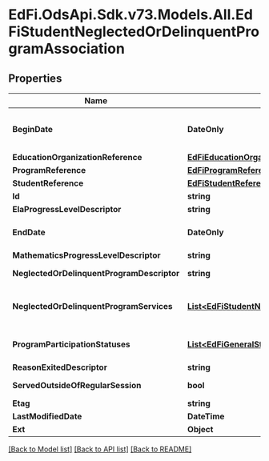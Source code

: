 # EdFi.OdsApi.Sdk.v73.Models.All.EdFiStudentNeglectedOrDelinquentProgramAssociation

## Properties

Name | Type | Description | Notes
------------ | ------------- | ------------- | -------------
**BeginDate** | **DateOnly** | The earliest date the student is involved with the program. Typically, this is the date the student becomes eligible for the program.  Note: Date interpretation may vary. Ed-Fi recommends inclusive dates, but states may define dates as inclusive or exclusive. For calculations, align with local guidelines. | 
**EducationOrganizationReference** | [**EdFiEducationOrganizationReference**](EdFiEducationOrganizationReference.md) |  | 
**ProgramReference** | [**EdFiProgramReference**](EdFiProgramReference.md) |  | 
**StudentReference** | [**EdFiStudentReference**](EdFiStudentReference.md) |  | 
**Id** | **string** |  | [optional] 
**ElaProgressLevelDescriptor** | **string** | The progress measured from pre- to post- test for ELA. | [optional] 
**EndDate** | **DateOnly** | The month, day, and year on which the student exited the program or stopped receiving services.  Note: Date interpretation may vary. Ed-Fi recommends inclusive dates, but states may define dates as inclusive or exclusive. For calculations, align with local guidelines. | [optional] 
**MathematicsProgressLevelDescriptor** | **string** | The progress measured from pre- to post-test for Mathematics. | [optional] 
**NeglectedOrDelinquentProgramDescriptor** | **string** | The type of program under ESEA Title I, Part D, Subpart 1 (state programs) or Subpart 2 (LEA). | [optional] 
**NeglectedOrDelinquentProgramServices** | [**List&lt;EdFiStudentNeglectedOrDelinquentProgramAssociationNeglectedOrDelinquentProgramService&gt;**](EdFiStudentNeglectedOrDelinquentProgramAssociationNeglectedOrDelinquentProgramService.md) | An unordered collection of studentNeglectedOrDelinquentProgramAssociationNeglectedOrDelinquentProgramServices. Indicates the service(s) being provided to the student by the neglected or delinquent program. | [optional] 
**ProgramParticipationStatuses** | [**List&lt;EdFiGeneralStudentProgramAssociationProgramParticipationStatus&gt;**](EdFiGeneralStudentProgramAssociationProgramParticipationStatus.md) | An unordered collection of generalStudentProgramAssociationProgramParticipationStatuses. The status of the student&#39;s program participation. | [optional] 
**ReasonExitedDescriptor** | **string** | The reason the student left the program within a school or district. | [optional] 
**ServedOutsideOfRegularSession** | **bool** | Indicates whether the student received services during the summer session or between sessions. | [optional] 
**Etag** | **string** | A unique system-generated value that identifies the version of the resource. | [optional] 
**LastModifiedDate** | **DateTime** | The date and time the resource was last modified. | [optional] 
**Ext** | **Object** | Extensions to the StudentNeglectedOrDelinquentProgramAssociation entity. | [optional] 

[[Back to Model list]](../../README.md#documentation-for-models) [[Back to API list]](../../README.md#documentation-for-api-endpoints) [[Back to README]](../../README.md)

